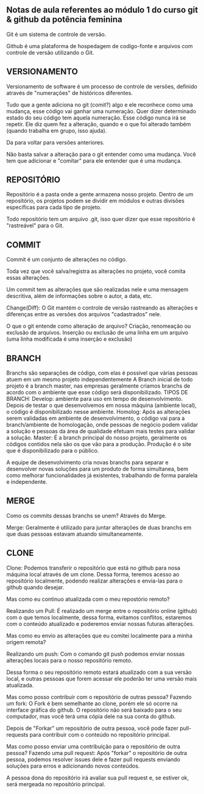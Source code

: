 
## Notas de aula referentes ao módulo 1 do curso git & github da potência feminina

Git é um sistema de controle de versão.

Github é uma plataforma de hospedagem de codigo-fonte e arquivos com controle de versão utilizando o Git.

## VERSIONAMENTO
Versionamento de software é um processo de controle de versões, definido através de "numerações" de históricos diferentes.

Tudo que a gente adiciona no git (comit?) algo e ele reconhece como uma mudança, esse código vai ganhar uma numeração. Quer dizer determinado estado do seu código tem aquela numeração. Esse código nunca irá se repetir. Ele diz quem fez a alteração, quando e o que foi alterado também (quando trabalha em grupo, isso ajuda).

Da para voltar para versões anteriores.

Não basta salvar a alteração para o git entender como uma mudança. Você tem que adicionar e "comitar" para ele entender que é uma mudança.

## REPOSITÓRIO
Repositório é a pasta onde a gente armazena nosso  projeto. Dentro de um repositório, os projetos podem se dividir em módulos e outras divisões específicas para cada tipo de projeto.

Todo repositório tem um arquivo .git, isso quer dizer que esse repositório é "rastreável" para o Git.

## COMMIT
Commit é um conjunto de alterações no código.

Toda vez que você salva/registra as alterações no projeto, você comita essas alterações.

Um commit tem as alterações que são realizadas nele e uma mensagem descritiva, além de informações sobre o autor, a data, etc.

Change(Diff): O Git mantém o controle de versão rastreando as alterações e diferenças entre as versões dos arquivos "cadastrados" nele.

O que o git entende como alteração de arquivo? Criação, renomeação ou exclusão de arquivos. Inserção ou exclusão de uma linha em um arquivo (uma linha modificada é uma inserção e exclusão)

## BRANCH
Branchs são separações de código, com elas é possível que várias pessoas atuem em um mesmo projeto independentemente
A Branch inicial de todo projeto é a branch master, nas empresas geralmente criamos branchs de acordo com o ambiente que esse código será disponibilizado.
TIPOS DE BRANCH:
Develop: ambiente para uso em tempo de desenvolvimento.
Depois de testar o que desenvolvemos em nossa máquina (ambiente local), o código é disponibilizado nesse ambiente.
Homolog: Após as alterações serem validadas em ambiente de desenvolvimento, o código vai para a branch/ambiente de homologação, onde pessoas de negócio podem validar a solução e pessoas da área de qualidade efetuam mais testes para validar a solução.
Master: É a branch principal do nosso projeto, geralmente os códigos contidos nela são os que vão para a produção. Produção é o site que é disponibilizado para o público.

A equipe de desenvolvimento cria novas branchs para separar e desenvolver novas soluções para um produto de forma simultanea, bem como melhorar funcionalidades já existentes, trabalhando de forma paralela e independente.

## MERGE
Como os commits dessas branchs se unem? Através do Merge.

Merge: Geralmente é utilizado para juntar alterações de duas branchs em que duas pessoas estavam atuando simultaneamente.

## CLONE
Clone: Podemos transferir o repositório que está no github para nosa máquina local através de um clone.
Dessa forma, teremos acesso ao repositório localmente, podendo realizar alterações e envia-las para o github quando desejar.

Mas como eu continuo atualizada com o meu repostório remoto?

Realizando um Pull:
É realizado um merge entre o repositório online (github) com o que temos localmente, dessa forma, evitamos conflitos, estaremos com o conteúdo atualizado e poderemos enviar nossas futuras alterações.

Mas como eu envio as alterações que eu comitei localmente para a minha origem remota?

Realizando um push:
Com o comando git push podemos enviar nossas alterações locais para o nosso repositório remoto.

Dessa forma o seu repositório remoto estará atualizado com a sua versão local, e outras pessoas que forem acessar ele poderão ter uma versão mais atualizada.

Mas como posso contribuir com o repositório de outras pessoa?
Fazendo um fork:
O Fork é bem semelhante ao clone, porém ele só ocorre na interface gráfica do github.
O repositório não será baixado para o seu computador, mas você terá uma cópia dele na sua conta do github.

Depois de "Forkar" um repositório de outra pessoa, você pode fazer pull-requests para contribuir com o conteúdo no repositório principal.

Mas como posso enviar uma contribuição para o repositório de outra pessoa?
Fazendo uma pull request:
Após "forkar" o repositório de outra pessoa, podemos resolver issues dele e fazer pull requests enviando soluções para erros e adicionando novos conteúdos.

A pessoa dona do repositório irá avaliar sua pull request e, se estiver ok, será mergeada no repositório principal.
